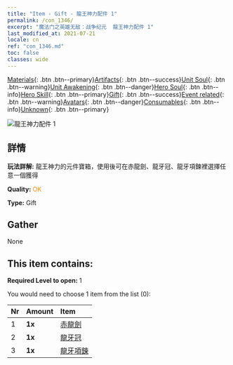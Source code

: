 ```yaml
---
title: "Item - Gift - 龍王神力配件 1"
permalink: /con_1346/
excerpt: "魔法门之英雄无敌：战争纪元  龍王神力配件 1"
last_modified_at: 2021-07-21
locale: cn
ref: "con_1346.md"
toc: false
classes: wide
---
```

 [Materials](/ItemsCN/){: .btn .btn--primary}[Artifacts](/ItemsCN/Artifacts/){: .btn .btn--success}[Unit Soul](/ItemsCN/UnitSoul/){: .btn .btn--warning}[Unit Awakening](/ItemsCN/UnitAwakening/){: .btn .btn--danger}[Hero Soul](/ItemsCN/HeroSoul/){: .btn .btn--info}[Hero Skill](/ItemsCN/HeroSkill/){: .btn .btn--primary}[Gift](/ItemsCN/Gift/){: .btn .btn--success}[Event related](/ItemsCN/Events/){: .btn .btn--warning}[Avatars](/ItemsCN/Avatars/){: .btn .btn--danger}[Consumables](/ItemsCN/Consumables/){: .btn .btn--info}[Unknown](/ItemsCN/Unknown/){: .btn .btn--primary}

 ![龍王神力配件 1](/images/t/i_906025.png)

## 詳情
 **玩法詳解:** 龍王神力的元件寶箱，使用後可在赤龍劍、龍牙冠、龍牙項鍊裡選擇任意一個獲得

 **Quality:** <span style="color: #FF8C00">OK</span>

 **Type:** Gift

## Gather

  None

## This item contains:

 **Required Level to open:** 1

 You would need to choose 1 item from the list (0):

  | Nr | Amount |     Item    |
  |:---|:-------|:------------|
  | 1 |  **1x** | [赤龍劍](/cn/Items/art_146/) |  | 
  | 2 |  **1x** | [龍牙冠](/cn/Items/art_147/) |  | 
  | 3 |  **1x** | [龍牙項鍊](/cn/Items/art_149/) |  | 
